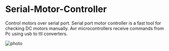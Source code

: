 # Serial-Motor-Controller
Control motors over serial port. Serial port motor controller is a fast tool for checking DC motors manually. Avr microcontrollers receive commands from Pc using usb to ttl converters.


![photo](https://user-images.githubusercontent.com/14304452/44938178-1fe6f580-ad32-11e8-9840-192c2c37ae35.PNG)
